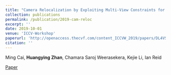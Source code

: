 ```yaml
---
title: "Camera Relocalization by Exploiting Multi-View Constraints for Scene Coordinates Regression"
collection: publications
permalink: /publication/2019-cam-reloc
excerpt: ''
date: 2019-10-01
venue: 'ICCV-Workshop'
paperurl: 'http://openaccess.thecvf.com/content_ICCVW_2019/papers/DL4VSLAM/Cai_Camera_Relocalization_by_Exploiting_Multi-View_Constraints_for_Scene_Coordinates_Regression_ICCVW_2019_paper.pdf'
citation: ''
---
```


Ming Cai, **Huangying Zhan**, Chamara Saroj Weerasekera, Kejie Li, Ian Reid


[Paper](http://openaccess.thecvf.com/content_ICCVW_2019/papers/DL4VSLAM/Cai_Camera_Relocalization_by_Exploiting_Multi-View_Constraints_for_Scene_Coordinates_Regression_ICCVW_2019_paper.pdf)
